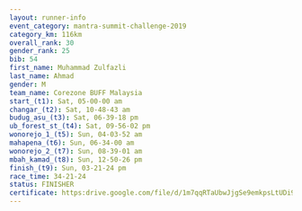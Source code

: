 ```yaml
---
layout: runner-info 
event_category: mantra-summit-challenge-2019 
category_km: 116km 
overall_rank: 30
gender_rank: 25
bib: 54
first_name: Muhammad Zulfazli
last_name: Ahmad
gender: M
team_name: Corezone BUFF Malaysia
start_(t1): Sat, 05-00-00 am
changar_(t2): Sat, 10-48-43 am
budug_asu_(t3): Sat, 06-39-18 pm
ub_forest_st_(t4): Sat, 09-56-02 pm
wonorejo_1_(t5): Sun, 04-03-52 am
mahapena_(t6): Sun, 06-34-00 am
wonorejo_2_(t7): Sun, 08-39-01 am
mbah_kamad_(t8): Sun, 12-50-26 pm
finish_(t9): Sun, 03-21-24 pm
race_time: 34-21-24
status: FINISHER
certificate: https:drive.google.com/file/d/1m7qqRTaUbwJjgSe9emkpsLtUDi9b9TSx/view?usp=sharing
---
```

